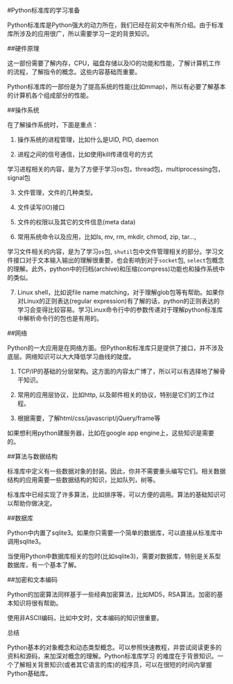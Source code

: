 #Python标准库的学习准备



 

Python标准库是Python强大的动力所在，我们已经在前文中有所介绍。由于标准库所涉及的应用很广，所以需要学习一定的背景知识。

 

##硬件原理

这一部份需要了解内存，CPU，磁盘存储以及IO的功能和性能，了解计算机工作的流程，了解指令的概念。这些内容基础而重要。

Python标准库的一部份是为了提高系统的性能(比如mmap)，所以有必要了解基本的计算机各个组成部分的性能。

 

##操作系统

在了解操作系统时，下面是重点：

1) 操作系统的进程管理，比如什么是UID, PID, daemon

2) 进程之间的信号通信，比如使用kill传递信号的方式

学习进程相关的内容，是为了方便于学习os包，thread包，multiprocessing包，signal包

3) 文件管理，文件的几种类型。

4) 文件读写(IO)接口

5) 文件的权限以及其它的文件信息(meta data)

6) 常用系统命令以及应用，比如ls, mv, rm, mkdir, chmod, zip, tar..., 

学习文件相关的内容，是为了学习`os`包, `shutil`包中文件管理相关的部分。学习文件接口对于文本输入输出的理解很重要，也会影响到对于`socket`包, `select`包概念的理解。此外，python中的归档(archive)和压缩(compress)功能也和操作系统中的类似。

7) Linux shell，比如说file name matching，对于理解glob包等有帮助。如果你对Linux的正则表达(regular expression)有了解的话，python的正则表达的学习会变得比较容易。学习Linux命令行中的参数传递对于理解python标准库中解析命令行的包也是有用的。

 

##网络

Python的一大应用是在网络方面。但Python和标准库只是提供了接口，并不涉及底层。网络知识可以大大降低学习曲线的陡度。

1) TCP/IP的基础的分层架构。这方面的内容太广博了，所以可以有选择地了解骨干知识。

2) 常用的应用层协议，比如http, 以及邮件相关的协议，特别是它们的工作过程。

3) 根据需要，了解html/css/javascript/jQuery/frame等

如果想利用python建服务器，比如在google app engine上，这些知识是需要的。

 

##算法与数据结构

标准库中定义有一些数据对象的封装。因此，你并不需要重头编写它们。相关数据结构的应用需要一些数据结构的知识，比如队列，树等。

标准库中已经实现了许多算法，比如排序等，可以方便的调用。算法的基础知识可以帮助你做决定。

 

##数据库

Python中内置了sqlite3。如果你只需要一个简单的数据库，可以直接从标准库中调用sqlite3。

当使用Python中数据库相关的包时(比如sqlite3)，需要对数据库，特别是关系型数据库，有一个基本了解。

 

##加密和文本编码

Python的加密算法同样基于一些经典加密算法，比如MD5，RSA算法。加密的基本知识将很有帮助。

使用非ASCII编码，比如中文时，文本编码的知识很重要。

 

总结 

Python基本的对象概念和动态类型概念。可以参照快速教程，并尝试阅读更多的资料和源码，来加深对概念的理解。Python标准库学习
的难度在于背景知识。一个了解相关背景知识(或者其它语言的库)的程序员，可以在很短的时间内掌握Python基础库。
